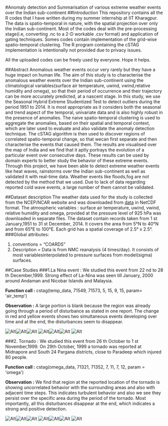 #Anomaly detection and Summarisation of various extreme weather events over the Indian sub-continent
##Introduction
This repository contains all the R codes that I have written during my summer internship at IIT Kharagpur. The data is spatio-temporal in nature, with the spatial projection over only the Indian sub-continent. Most of the codes deal with the pre-processing stage(i.e, converting .nc to a 2-D workable .csv format) and application of gating techniques. Somes codes contain implementation of the grid-wise spatio-temporal clustering. The R program containing the cSTAG implementation is intentionally not provided due to privacy issues.

All the uploaded codes can be freely used by everyone. Hope it helps.

##Abstract
Anomalous weather events occur very rarely but they have a huge impact on human life. The aim of this study is to characterise the anomalous weather events over the Indian sub-continent using the climatological variables(surface air temperature, uwind, vwind,relative humidity and omega), so that their period of occurrence and their trajectory can be more accurately predicted, at a nascent stage. In this study, we use the Seasonal Hybrid Extreme Studentized Test to detect outliers during the period 1951 to 2014. It is most appropriate as it considers both the seasonal and trend aspect of the temporal, univariate data and is also highly robust in the presence of anomalies. The naive spatio-temporal clustering is used to aggregate the anomalies, based on their spatial and temporal context, which are later used to evaluate and also validate the anomaly detection technique. The cSTAG algorithm is then used to discover regions of correlated spatio-temporal change, so that wecan first separate and then characterise the events that caused them. The results are visualised over the map of India and we find that it aptly portrays the evolution of a particular event over consecutive days. These results can be used by domain experts to better study the
behavior of these extreme events. Through this project, we have been able to detect extreme weather events like heat waves, rainstorms over the Indian sub-continent as well as validated it with real-time data. Weather events like floods,fog are not detected by the method that we used. Due to lack of data regarding reported cold wave events, a large number of them cannot be validated.

##Dataset description
The weather data used for the study is collected from the NCEP/NCAR website and was downloaded from [data](http://www.esrl.noaa.gov/psd/data/gridded/data.ncep.reanalysis.pressure.html) in NetCDF format. The atmospheric variables : surface air temperature, uwind, vwind, relative humidity and omega, provided at the pressure level of 925 hPa was downloaded in separate files. The dataset contain records taken from 1 st January,1951 to 31 st December, 2014. It covers the area from 5°N to 40°N and from 65°E to 100°E. Each grid has a spatial coverage of 2.5° x 2.5°.
###Global attributes:
  1. conventions = “COARDS”
  2. Description = Data is from NMC reanalysis (4 times/day). It consists of most variablesinterpolated to pressure surfaces from model(sigma) surfaces.
  
##Case Studies
###1.La Nina event :
We studied this event from 22 nd to 28 th December,1999. Strong effect of La-Nina was seen till January, 2000 around Andaman and Nicobar Islands and Malaysia.

  **Function call :** cstag(temp_data, 71549, 71573, 5, 15, 9, 15, param= 'air_temp')
  
  **Observation :** A large portion is blank because the region was already going through a period of disturbance as stated in one report. The change in red and yellow events shows two simultaneous events developing over time and at the end, the disturbances seem to disappear.
  
![Alt](/Pictures/Event-1/1.1.png "Title")![Alt](/Pictures/Event-1/1.2.png "Title")![Alt](/Pictures/Event-1/1.3.png "Title")
![Alt](/Pictures/Event-1/1.4.png "Title")![Alt](/Pictures/Event-1/1.5.png "Title")![Alt](/Pictures/Event-1/1.6.png "Title")
![Alt](/Pictures/Event-1/legend1.png "Title")

###2. Tornado :
We studied this event from 26 th October to 1 st November,1999. On 29th October, 1999 a tornado was reported at Midnapore and South 24 Pargana districts, close to Paradeep which injured 80 people.

  **Function call :** cstag(omega_data, 71321, 71352, 7, 11, 7, 12, param = 'omega')
  
  **Observation :** We find that region at the reported location of the tornado is showing uncorrelated behavior with the surrounding areas and also with adjacent time steps. This indicates turbulent behavior and also we see they persist over the specific area during the period of the tornado. Most importantly, all this disturbances disappear at the end, which indicates a strong and positive detection.

![Alt](/Pictures/Event-2/2.1.png "Title")![Alt](/Pictures/Event-2/2.2.png "Title")![Alt](/Pictures/Event-2/2.3.png "Title")
![Alt](/Pictures/Event-2/2.4.png "Title")![Alt](/Pictures/Event-2/2.5.png "Title")![Alt](/Pictures/Event-2/2.6.png "Title")
![Alt](/Pictures/Event-2/legend2.png "Title")
